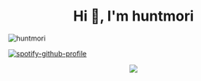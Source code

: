 
<h1 align="center">Hi 👋, I'm huntmori</h1>
<p align="left"> <img src="https://komarev.com/ghpvc/?username=huntmori&label=Profile%20views&color=0e75b6&style=flat" alt="huntmori" /> </p>


[![spotify-github-profile](https://bd94-49-169-85-122.jp.ngrok.io/api/view?uid=31n5g43b6ej7hqzmscq573jxwcve&cover_image=true&theme=novatorem&bar_color=2465ff&bar_color_cover=false)](https://bd94-49-169-85-122.jp.ngrok.io/api/view?uid=31n5g43b6ej7hqzmscq573jxwcve&redirect=true)


<center><a href="https://opgc.me/#/users/huntmori" target="_blank"><img src="https://api.opgc.me/githubs/users/huntmori/tag/?theme=basic" /></a></center>
